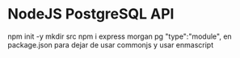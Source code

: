 # NodeJS PostgreSQL API

npm init -y
mkdir src
npm i express morgan pg
 "type":"module", en package.json para dejar de usar commonjs y usar enmascript
